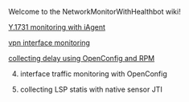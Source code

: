 Welcome to the NetworkMonitorWithHealthbot wiki!

[Y.1731 monitoring with iAgent](https://github.com/wouyang628/NetworkMonitorWithHealthbot/wiki/Y.1731-monitoring-with-iAgent)

[vpn interface monitoring](https://github.com/wouyang628/NetworkMonitorWithHealthbot/wiki/vpn-monitoring)

[collecting delay using OpenConfig and RPM](https://github.com/wouyang628/NetworkMonitorWithHealthbot/wiki/collecting-delay-using-openconfig)

4. interface traffic monitoring with OpenConfig

5. collecting LSP statis with native sensor JTI
